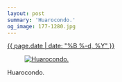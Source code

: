 ```yaml
---
layout: post
summary: 'Huarocondo.'
og_image: 177-1280.jpg
---
```


<p>
 <time>
  <a href="/177">
   {{ page.date | date: "%B %-d, %Y" }}
  </a>
 </time>
 <a href="/177">
  <figure data-taken="11/12/2013">
   <img alt="Huarocondo." sizes="(min-width: 700px) 50vw, calc(100vw - 2rem)" src="{{ site.assets_url }}/177-640.jpg" srcset="{{ site.assets_url }}/177-1280.jpg 1280w, {{ site.assets_url }}/177-960.jpg 960w, {{ site.assets_url }}/177-640.jpg 640w, {{ site.assets_url }}/177-320.jpg 320w"/>
  </figure>
 </a>
 <span>
  Huarocondo.
 </span>
</p>
